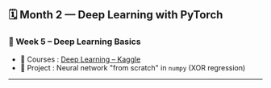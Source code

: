 ## 🗓️ Month 2 — Deep Learning with PyTorch

### 📌 Week 5 – Deep Learning Basics
- 🔗 Courses : [Deep Learning – Kaggle](https://www.kaggle.com/learn/deep-learning)
- 🧪 Project : Neural network "from scratch" in `numpy` (XOR regression)

---